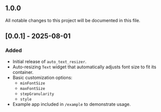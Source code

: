## 1.0.0

All notable changes to this project will be documented in this file.

## [0.0.1] - 2025-08-01
### Added
- Initial release of `auto_text_resizer`.
- Auto-resizing `Text` widget that automatically adjusts font size to fit its container.
- Basic customization options:
    - `minFontSize`
    - `maxFontSize`
    - `stepGranularity`
    - `style`
- Example app included in `/example` to demonstrate usage.
